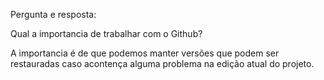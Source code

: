 Pergunta e resposta:

Qual a importancia de trabalhar com o Github?

A importancia é de que podemos manter versões que podem ser restauradas caso acontença alguma problema na edição atual do projeto.
